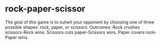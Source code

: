 # rock-paper-scissor
The goal of this game is to outwit your opponent by choosing one of three possible shapes: rock, paper, or scissors. Outcomes: Rock crushes scissors-Rock wins. Scissors cuts paper-Scissors wins. Paper covers rock-Paper wins.
